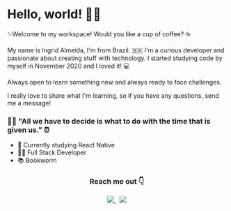 <h1> Hello, world! 👋✨</h1>

✨Welcome to my workspace! Would you like a cup of coffee? ☕

My name is Ingrid Almeida, I'm from Brazil. 🇧🇷 I'm a curious developer and passionate about creating stuff with technology. I started studying code by myself in November 2020 and I loved it! 💻

Always open to learn something new and always ready to face challenges. 

I really love to share what I'm learning, so if you have any questions, send me a message!

<h3> 🧙‍♂️ "All we have to decide is what to do with the time that is given us.” ⏰</h3>

- 📱 Currently studying React Native
- 👨‍💻 Full Stack Developer
- 📚 Bookworm

<h3 align="center"> 
Reach me out 👇
</h3>

<p align='center'>
<a href="https://www.linkedin.com/in/ingridsjalmeida">
  <img src="https://img.shields.io/badge/-Ingrid%20Almeida-blue?style=flat-square&logo=Linkedin&logoColor=white" />
</a>&nbsp;
<a href="mailto:ingridsjalmeida@gmail.com">
  <img src="https://img.shields.io/badge/-ingridsjalmeida@gmail.com-c14438?style=flat-square&logo=Gmail&logoColor=white" />
</a>
</p>
